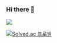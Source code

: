 ### Hi there 👋

<!--
**SSung023/SSung023** is a ✨ _special_ ✨ repository because its `README.md` (this file) appears on your GitHub profile.

Here are some ideas to get you started:

- 🔭 I’m currently working on ...
- 🌱 I’m currently learning ...
- 👯 I’m looking to collaborate on ...
- 🤔 I’m looking for help with ...
- 💬 Ask me about ...
- 📫 How to reach me: ...
- 😄 Pronouns: ...
- ⚡ Fun fact: ...
-->

<img src="https://capsule-render.vercel.app/api?type=waving&color=A9F5D0&fontColor=424242&height=200&section=header&text=HEY's%20Github&fontSize=60" />


<br>

[![Solved.ac
프로필](http://mazassumnida.wtf/api/v2/generate_badge?boj=adrians023)](https://solved.ac/adrians023)
